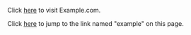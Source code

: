 <p>Click <a href="https://codeforces.com/gym/372174/problem/C" name="problem">here</a> to visit Example.com.</p>
<p>Click <a href="#example">here</a> to jump to the link named "example" on this page.</p>
